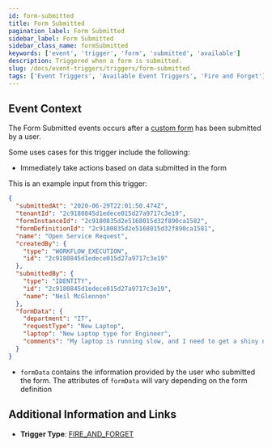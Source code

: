 ```yaml
---
id: form-submitted
title: Form Submitted
pagination_label: Form Submitted
sidebar_label: Form Submitted
sidebar_class_name: formSubmitted
keywords: ['event', 'trigger', 'form', 'submitted', 'available']
description: Triggered when a form is submitted.
slug: /docs/event-triggers/triggers/form-submitted
tags: ['Event Triggers', 'Available Event Triggers', 'Fire and Forget']
---
```


## Event Context

The Form Submitted events occurs after a [custom form](https://documentation.sailpoint.com/saas/help/forms/index.html) has been submitted by a user.

Some uses cases for this trigger include the following:

- Immediately take actions based on data submitted in the form

This is an example input from this trigger:

```json
{
  "submittedAt": "2020-06-29T22:01:50.474Z",
  "tenantId": "2c9180845d1edece015d27a9717c3e19",
  "formInstanceId": "2c9180835d2e5168015d32f890ca1582",
  "formDefinitionId": "2c9180835d2e5168015d32f890ca1581",
  "name": "Open Service Request",
  "createdBy": {
    "type": "WORKFLOW_EXECUTION",
    "id": "2c9180845d1edece015d27a9717c3e19"
  },
  "submittedBy": {
    "type": "IDENTITY",
    "id": "2c9180845d1edece015d27a9717c3e19",
    "name": "Neil McGlennon"
  },
  "formData": {
    "department": "IT",
    "requestType": "New Laptop",
    "laptop": "New Laptop type for Engineer",
    "comments": "My laptop is running slow, and I need to get a shiny new laptop to get my work done.  Thanks!"
  }
}
```

- `formData` contains the information provided by the user who submitted the form.  The attributes of `formData` will vary depending on the form definition

## Additional Information and Links

- **Trigger Type**: [FIRE_AND_FORGET](../trigger-types.md#fire-and-forget)
